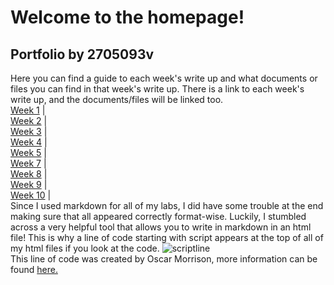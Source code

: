 # Welcome to the homepage!
## Portfolio by 2705093v
Here you can find a guide to each week's write up and what documents or files you can find in that week's write up. There is a link to each week's write up, and the documents/files will be linked too.
<br>[Week 1](https://2705093v.github.io/MCA-2024/Week1/Week1.html) | 
<br>[Week 2](https://2705093v.github.io/MCA-2024/Week2/Week2.html) | 
<br>[Week 3](https://2705093v.github.io/MCA-2024/Week3/week3.html) | 
<br>[Week 4](https://2705093v.github.io/MCA-2024/Week4/Week4.html) | 
<br>[Week 5](https://2705093v.github.io/MCA-2024/Week5/Week5.html) | 
<br>[Week 7](https://2705093v.github.io/MCA-2024/Week7/Week7.html) | 
<br>[Week 8](https://2705093v.github.io/MCA-2024/Week8/Week8.html) | 
<br>[Week 9](https://2705093v.github.io/MCA-2024/week9/week9.html) | 
<br>[Week 10](https://2705093v.github.io/MCA-2024/Week10/week10.html) |
<br>Since I used markdown for all of my labs, I did have some trouble at the end making sure that all appeared correctly format-wise. Luckily, I stumbled across a very helpful tool that allows you to write in markdown in an html file!
This is why a line of code starting with script appears at the top of all of my html files if you look at the code. 
![scriptline](https://github.com/user-attachments/assets/3231c67b-befe-407d-b095-aa2c389918a9)
<br>This line of code was created by Oscar Morrison, more information can be found [here.](https://github.com/oscarmorrison/md-page)
